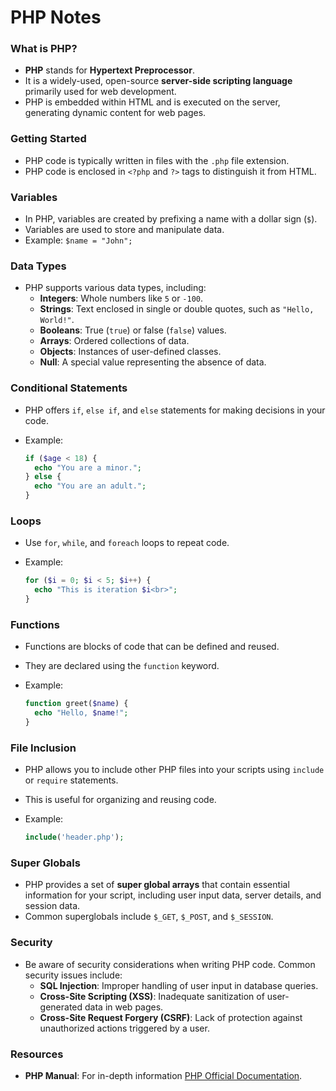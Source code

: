 # PHP Notes

### What is PHP?

- **PHP** stands for **Hypertext Preprocessor**.
- It is a widely-used, open-source **server-side scripting language** primarily used for web development.
- PHP is embedded within HTML and is executed on the server, generating dynamic content for web pages.

### Getting Started

- PHP code is typically written in files with the `.php` file extension.
- PHP code is enclosed in `<?php` and `?>` tags to distinguish it from HTML.

### Variables

- In PHP, variables are created by prefixing a name with a dollar sign (`$`).
- Variables are used to store and manipulate data.
- Example: `$name = "John";`

### Data Types

- PHP supports various data types, including:
  - **Integers**: Whole numbers like `5` or `-100`.
  - **Strings**: Text enclosed in single or double quotes, such as `"Hello, World!"`.
  - **Booleans**: True (`true`) or false (`false`) values.
  - **Arrays**: Ordered collections of data.
  - **Objects**: Instances of user-defined classes.
  - **Null**: A special value representing the absence of data.

### Conditional Statements

- PHP offers `if`, `else if`, and `else` statements for making decisions in your code.
- Example:

  ```php
  if ($age < 18) {
    echo "You are a minor.";
  } else {
    echo "You are an adult.";
  }
  ```

### Loops

- Use `for`, `while`, and `foreach` loops to repeat code.
- Example:

  ```php
  for ($i = 0; $i < 5; $i++) {
    echo "This is iteration $i<br>";
  }
  ```

### Functions

- Functions are blocks of code that can be defined and reused.
- They are declared using the `function` keyword.
- Example:

  ```php
  function greet($name) {
    echo "Hello, $name!";
  }
  ```

### File Inclusion

- PHP allows you to include other PHP files into your scripts using `include` or `require` statements.
- This is useful for organizing and reusing code.
- Example:

  ```php
  include('header.php');
  ```

### Super Globals

- PHP provides a set of **super global arrays** that contain essential information for your script, including user input data, server details, and session data.
- Common superglobals include `$_GET`, `$_POST`, and `$_SESSION`.

### Security

- Be aware of security considerations when writing PHP code. Common security issues include:
  - **SQL Injection**: Improper handling of user input in database queries.
  - **Cross-Site Scripting (XSS)**: Inadequate sanitization of user-generated data in web pages.
  - **Cross-Site Request Forgery (CSRF)**: Lack of protection against unauthorized actions triggered by a user.

### Resources

- **PHP Manual**: For in-depth information [PHP Official Documentation](https://www.php.net/manual/en/).
